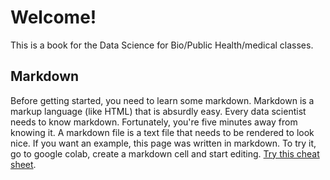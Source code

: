 # Welcome!

This is a book for the Data Science for Bio/Public Health/medical classes. 

## Markdown
Before getting started, you need to learn some markdown. Markdown is a markup language (like HTML) that is absurdly easy. Every data scientist needs to know markdown. Fortunately, you're five minutes away from knowing it. A markdown file is a text file that needs to be rendered to look nice. If you want an example, this page was written in markdown. To try it, go to google colab, create a markdown cell and start editing. [Try this cheat sheet](https://www.markdownguide.org/cheat-sheet/).
